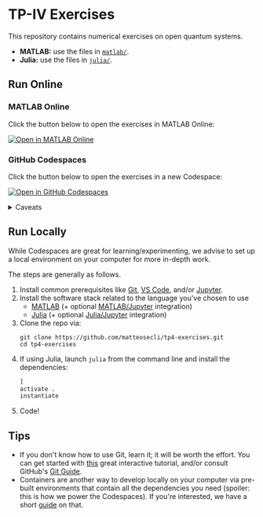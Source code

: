 # TP-IV Exercises

This repository contains numerical exercises on open quantum systems.

- **MATLAB:** use the files in [`matlab/`](matlab).
- **Julia:** use the files in [`julia/`](julia).

## Run Online

### MATLAB Online

Click the button below to open the exercises in MATLAB Online:

[![Open in MATLAB Online](https://www.mathworks.com/images/responsive/global/open-in-matlab-online.svg)](https://matlab.mathworks.com/open/github/v1?repo=matteosecli/tp4-exercises&file=matlab)

### GitHub Codespaces

Click the button below to open the exercises in a new Codespace:

[![Open in GitHub Codespaces](https://github.com/codespaces/badge.svg)](https://codespaces.new/matteosecli/tp4-exercises/tree/main)

<details>
<summary>Caveats</summary>

- The Julia kernel should work with no additional setup.
- The Octave kernel has to be manually selected under the "Jupyter kernels" section.

</details>

## Run Locally

While Codespaces are great for learning/experimenting, we advise to set up a local environment on your computer for more in-depth work.

The steps are generally as follows.
1. Install common prerequisites like [Git](https://github.com/git-guides/install-git), [VS Code](https://code.visualstudio.com/download), and/or [Jupyter](https://jupyter.org/install).
2. Install the software stack related to the language you've chosen to use
   * [MATLAB](https://ch.mathworks.com/help/install/ug/install-products-with-internet-connection.html) (+ optional  [MATLAB/Jupyter](https://www.mathworks.com/products/reference-architectures/jupyter.html) integration)
   * [Julia](https://julialang.org/downloads/) (+ optional [Julia/Jupyter](https://github.com/JuliaLang/IJulia.jl) integration)
3. Clone the repo via:  
   ```shell
   git clone https://github.com/matteosecli/tp4-exercises.git
   cd tp4-exercises
   ```
4. If using Julia, launch `julia` from the command line and install the dependencies:
   ```julia
   ]
   activate .
   instantiate
   ```
5. Code!

## Tips

- If you don't know how to use Git, learn it; it will be worth the effort. You can get started with [this](https://nbviewer.org/github/ICESAT-2HackWeek/intro-jupyter-git/blob/master/03-Git-Tutorial.ipynb) great interactive tutorial, and/or consult GitHub's [Git Guide](https://github.com/git-guides).
- Containers are another way to develop locally on your computer via pre-built environments that contain all the dependencies you need (spoiler: this is how we power the Codespaces). If you're interested, we have a short [guide](Container_Guide.md) on that.